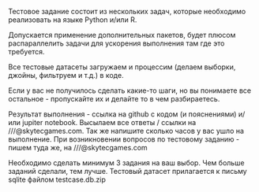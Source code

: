 Тестовое задание состоит из нескольких задач, которые необходимо реализовать на языке Python и/или R. 

Допускается применение дополнительных пакетов, будет плюсом распараллелить задачи для ускорения выполнения там где это требуется.

Все тестовые датасеты загружаем и процессим (делаем выборки, джойны, фильтруем и т.д.) в коде.

Если у вас не получилось сделать какие-то шаги, но вы понимаете все остальное - пропускайте их и делайте то  в чем разбираетесь.

Результат выполнения - ссылка на github с кодом (и пояснениями) и/или jupiter notebook. Высылаем все ответы / ссылки на ///@skytecgames.com. Так же напишите сколько часов у вас ушло на выполнение.
При возникновении вопросов по тестовому заданию - пишем туда же, на ///@skytecgames.com

Необходимо сделать минимум 3 задания на ваш выбор. Чем больше заданий сделали, тем лучше.
Тестовый датасет прилагается к письму sqlite файлом testcase.db.zip
